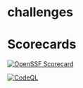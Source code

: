 # challenges

# Scorecards
[![OpenSSF
Scorecard](https://api.securityscorecards.dev/projects/github.com/wariyakunatorn/challenges/badge)](https://api.securityscorecards.dev/projects/github.com/wariyakunatorn/challenges)

[![CodeQL
](https://github.com/wariyakunatorn/challenges/actions/workflows/codeql.yml/badge.svg?branch=main&event=push)](https://github.com/wariyakunatorn/challenges/actions/workflows/codeql.yml)
